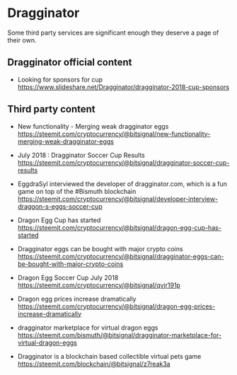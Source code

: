 # Dragginator

Some third party services are significant enough they deserve a page of their own.  

## Dragginator official content

* Looking for sponsors for cup  
  https://www.slideshare.net/Dragginator/dragginator-2018-cup-sponsors


## Third party content

* New functionality - Merging weak dragginator eggs  
  https://steemit.com/cryptocurrency/@bitsignal/new-functionality-merging-weak-dragginator-eggs
  
* July 2018 : Dragginator Soccer Cup Results  
  https://steemit.com/cryptocurrency/@bitsignal/dragginator-soccer-cup-results

* EggdraSyl interviewed the developer of dragginator.com, which is a fun game on top of the #Bismuth blockchain  
  https://steemit.com/cryptocurrency/@bitsignal/developer-interview-draggon-s-eggs-soccer-cup
  
* Dragon Egg Cup has started  
  https://steemit.com/cryptocurrency/@bitsignal/dragon-egg-cup-has-started
  
* Dragginator eggs can be bought with major crypto coins  
  https://steemit.com/cryptocurrency/@bitsignal/dragginator-eggs-can-be-bought-with-major-crypto-coins
  
* Dragon Egg Soccer Cup July 2018  
  https://steemit.com/cryptocurrency/@bitsignal/qvjr191p
  
* Dragon egg prices increase dramatically  
  https://steemit.com/cryptocurrency/@bitsignal/dragon-egg-prices-increase-dramatically
  
* dragginator marketplace for virtual dragon eggs  
  https://steemit.com/bismuth/@bitsignal/dragginator-marketplace-for-virtual-dragon-eggs
  
* Dragginator is a blockchain based collectible virtual pets game  
  https://steemit.com/blockchain/@bitsignal/z7reak3a
  
 
